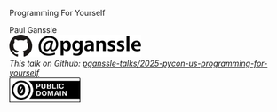 <div class="centered-container" style="height: 100dvh">
<p class="main-title">Programming For Yourself</p>
<div class="main-title-info">
<div class="author">
    Paul Ganssle
</div>

<div class="logo">
    <img src="images/pganssle-logos.svg" height="40px" alt="@pganssle">
</div>

<div class="link">
    <span style="font-size: 1em;"><em>This talk on Github:
        <a href="https://github.com/pganssle-talks/2025-pycon-us-programming-for-yourself">pganssle-talks/2025-pycon-us-programming-for-yourself</a></em>
    </span>
</div>

<div class="license">
    <a rel="license" href="https://creativecommons.org/publicdomain/zero/1.0/">
        <img src="external-images/logos/cc-zero.svg" height="45px">
    </a>
</div>
</div>
</div>

Notes:

T: 30s

Hi everyone, I'm Paul Ganssle and for my day job, I'm a software developer at Google, but as will soon become clear, it turns out that when my work day is over, I actually continue to be a software developer, believe it or not, and that's actually the subject of today's talk: the benefits of using your technical skills for your own pursuits!

Because here's the thing: we live in a technologically advanced world, and as Arthur C. Clarke said, any sufficiently advanced technology is essentially indistinguishable from magic, which means...

